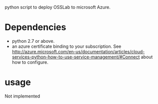 python script to deploy OSSLab to microsoft Azure.

# Dependencies
- python 2.7 or above.
- an azure certificate binding to your subscription. See http://azure.microsoft.com/en-us/documentation/articles/cloud-services-python-how-to-use-service-management/#Connect about how to configure.

# usage
Not implemented
